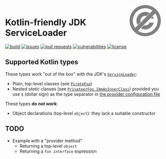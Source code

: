 <a href="./LICENSE.md">
<img src="./images/public-domain.svg" alt="Public Domain"
align="right" width="20%" height="auto"/>
</a>

# Kotlin-friendly JDK ServiceLoader

[![build](https://github.com/binkley/kotlin-serviceloader/workflows/build/badge.svg)](https://github.com/binkley/kotlin-serviceloader/actions)
[![issues](https://img.shields.io/github/issues/binkley/kotlin-serviceloader.svg)](https://github.com/binkley/kotlin-serviceloader/issues/)
[![pull requests](https://img.shields.io/github/issues-pr/binkley/kotlin-serviceloader.svg)](https://github.com/binkley/kotlin-serviceloader/pulls)
[![vulnerabilities](https://snyk.io/test/github/binkley/kotlin-serviceloader/badge.svg)](https://snyk.io/test/github/binkley/kotlin-serviceloader)
[![license](https://img.shields.io/badge/license-Public%20Domain-blue.svg)](http://unlicense.org/)

## Supported Kotlin types

These types work "out of the box" with the JDK's
[`ServiceLoader`](https://docs.oracle.com/en/java/javase/17/docs/api/java.base/java/util/ServiceLoader.html):
- Plain, top-level classes (see [`PirateFoo`](./kotlin-serviceloader-sample/src/main/kotlin/demo/PirateFoo.kt))
- Nested _static_ classes (see [`PrivateerFoo.IAmAnInnerClass`](./kotlin-serviceloader-sample/src/main/kotlin/demo/PrivateerFoo.kt))
  provided you use `$` (dollar sign) as the type separator in [the provider 
  configuration file](./kotlin-serviceloader-sample/src/main/resources/META-INF/services/demo.Foo)

These types **do not work**:
- Object declarations (top-level `object`): they lack a suitable constructor

## TODO

- Example with a "provider method"
  - Returning a top-level `object`
  - Returning a `fun interface` expression
